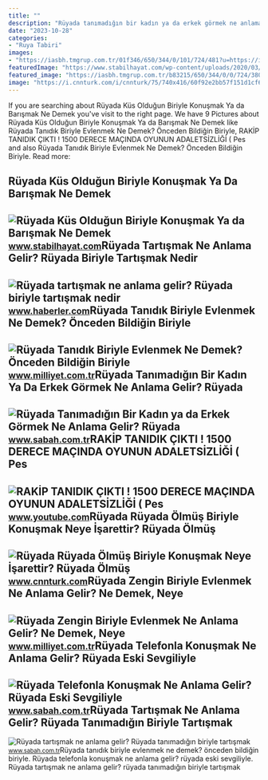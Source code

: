 ```yaml
---
title: ""
description: "Rüyada tanımadığın bir kadın ya da erkek görmek ne anlama gelir? rüyada"
date: "2023-10-28"
categories:
- "Ruya Tabiri"
images:
- "https://iasbh.tmgrup.com.tr/01f346/650/344/0/101/724/481?u=https://isbh.tmgrup.com.tr/sbh/2021/09/21/ruyada-tartismak-ne-anlama-gelir-ruyada-biriyle-tartismak-ne-demek-1632214548385.jpg"
featuredImage: "https://www.stabilhayat.com/wp-content/uploads/2020/03/rüyada-küs-olduğun-biriyle-konuşmak.jpg"
featured_image: "https://iasbh.tmgrup.com.tr/b83215/650/344/0/0/724/380?u=https://isbh.tmgrup.com.tr/sbh/2021/09/21/ruyada-tanimadigin-birini-gormek-ne-anlama-gelir-ruyada-tanimadigin-biriyle-konusmak-ne-demek-1632213987235.jpg"
image: "https://i.cnnturk.com/i/cnnturk/75/740x416/60f92e2bb57f151d1cf66262.jpg"
---
```


If you are searching about Rüyada Küs Olduğun Biriyle Konuşmak Ya da Barışmak Ne Demek you've visit to the right page. We have 9 Pictures about Rüyada Küs Olduğun Biriyle Konuşmak Ya da Barışmak Ne Demek like Rüyada Tanıdık Biriyle Evlenmek Ne Demek? Önceden Bildiğin Biriyle, RAKİP TANIDIK ÇIKTI ! 1500 DERECE MAÇINDA OYUNUN ADALETSİZLİĞİ ( Pes and also Rüyada Tanıdık Biriyle Evlenmek Ne Demek? Önceden Bildiğin Biriyle. Read more:

Rüyada Küs Olduğun Biriyle Konuşmak Ya Da Barışmak Ne Demek
-----------------------------------------------------------

 ![Rüyada Küs Olduğun Biriyle Konuşmak Ya da Barışmak Ne Demek](https://www.stabilhayat.com/wp-content/uploads/2020/03/rüyada-küs-olduğun-biriyle-konuşmak.jpg) <small>www.stabilhayat.com</small>Rüyada Tartışmak Ne Anlama Gelir? Rüyada Biriyle Tartışmak Nedir
----------------------------------------------------------------

 ![Rüyada tartışmak ne anlama gelir? Rüyada biriyle tartışmak nedir](https://i.hbrcdn.com/haber/2022/10/07/ruyada-tartismak-ne-anlama-gelir-ruyada-biriyle-15341236_3125_amp.jpg) <small>www.haberler.com</small>Rüyada Tanıdık Biriyle Evlenmek Ne Demek? Önceden Bildiğin Biriyle
------------------------------------------------------------------

 ![Rüyada Tanıdık Biriyle Evlenmek Ne Demek? Önceden Bildiğin Biriyle](https://i2.milimaj.com/i/milliyet/75/0x410/60b307035542833af89219bf.jpg) <small>www.milliyet.com.tr</small>Rüyada Tanımadığın Bir Kadın Ya Da Erkek Görmek Ne Anlama Gelir? Rüyada
-----------------------------------------------------------------------

 ![Rüyada Tanımadığın Bir Kadın ya da Erkek Görmek Ne Anlama Gelir? Rüyada](https://iasbh.tmgrup.com.tr/b83215/650/344/0/0/724/380?u=https://isbh.tmgrup.com.tr/sbh/2021/09/21/ruyada-tanimadigin-birini-gormek-ne-anlama-gelir-ruyada-tanimadigin-biriyle-konusmak-ne-demek-1632213987235.jpg) <small>www.sabah.com.tr</small>RAKİP TANIDIK ÇIKTI ! 1500 DERECE MAÇINDA OYUNUN ADALETSİZLİĞİ ( Pes
--------------------------------------------------------------------

 ![RAKİP TANIDIK ÇIKTI ! 1500 DERECE MAÇINDA OYUNUN ADALETSİZLİĞİ ( Pes](https://i.ytimg.com/vi/wuEkjyXjFlQ/maxresdefault.jpg) <small>www.youtube.com</small>Rüyada Rüyada Ölmüş Biriyle Konuşmak Neye İşarettir? Rüyada Ölmüş
-----------------------------------------------------------------

 ![Rüyada Rüyada Ölmüş Biriyle Konuşmak Neye İşarettir? Rüyada Ölmüş](https://i.cnnturk.com/i/cnnturk/75/740x416/60f92e2bb57f151d1cf66262.jpg) <small>www.cnnturk.com</small>Rüyada Zengin Biriyle Evlenmek Ne Anlama Gelir? Ne Demek, Neye
--------------------------------------------------------------

 ![Rüyada Zengin Biriyle Evlenmek Ne Anlama Gelir? Ne Demek, Neye](https://i2.milimaj.com/i/milliyet/75/0x410/647f14a186b24546806a4ba6.jpg) <small>www.milliyet.com.tr</small>Rüyada Telefonla Konuşmak Ne Anlama Gelir? Rüyada Eski Sevgiliyle
-----------------------------------------------------------------

 ![Rüyada Telefonla Konuşmak Ne Anlama Gelir? Rüyada Eski Sevgiliyle](https://iasbh.tmgrup.com.tr/0d503b/752/395/0/30/724/410?u=https://isbh.tmgrup.com.tr/sbh/2021/08/30/ruyada-telefonla-konusmak-ne-anlama-gelir-ruyada-eski-sevgiliyle-ve-tanidik-biriyle-telefonla-konusmak-anlami-nedir-1630318389081.jpg) <small>www.sabah.com.tr</small>Rüyada Tartışmak Ne Anlama Gelir? Rüyada Tanımadığın Biriyle Tartışmak
----------------------------------------------------------------------

 ![Rüyada tartışmak ne anlama gelir? Rüyada tanımadığın biriyle tartışmak](https://iasbh.tmgrup.com.tr/01f346/650/344/0/101/724/481?u=https://isbh.tmgrup.com.tr/sbh/2021/09/21/ruyada-tartismak-ne-anlama-gelir-ruyada-biriyle-tartismak-ne-demek-1632214548385.jpg) <small>www.sabah.com.tr</small>Rüyada tanıdık biriyle evlenmek ne demek? önceden bildiğin biriyle. Rüyada telefonla konuşmak ne anlama gelir? rüyada eski sevgiliyle. Rüyada tartışmak ne anlama gelir? rüyada tanımadığın biriyle tartışmak
